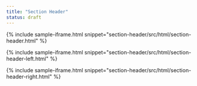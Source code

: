 ```yaml
---
title: "Section Header"
status: draft
---
```


{% include sample-iframe.html snippet="section-header/src/html/section-header.html" %}

{% include sample-iframe.html snippet="section-header/src/html/section-header-left.html" %}

{% include sample-iframe.html snippet="section-header/src/html/section-header-right.html" %}
